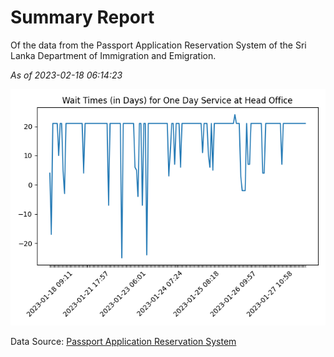 # Summary Report

Of the data from the Passport Application Reservation System of the Sri Lanka Department of Immigration and Emigration.

*As of 2023-02-18 06:14:23*

![Wait Time Chart](summary.wait_time_chart.png)

Data Source: [Passport Application Reservation System](https://eservices.immigration.gov.lk:8443/appointment/pages/reservationApplication.xhtml)